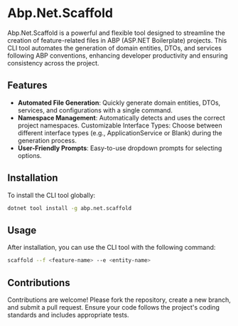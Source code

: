# Abp.Net.Scaffold
Abp.Net.Scaffold is a powerful and flexible tool designed to streamline the creation of feature-related files in ABP (ASP.NET Boilerplate) projects. This CLI tool automates the generation of domain entities, DTOs, and services following ABP conventions, enhancing developer productivity and ensuring consistency across the project.

## Features
- **Automated File Generation**: Quickly generate domain entities, DTOs, services, and configurations with a single command.
- **Namespace Management**: Automatically detects and uses the correct project namespaces.
Customizable Interface Types: Choose between different interface types (e.g., ApplicationService or Blank) during the generation process.
- **User-Friendly Prompts**: Easy-to-use dropdown prompts for selecting options.

## Installation
To install the CLI tool globally:
```sh
dotnet tool install -g abp.net.scaffold
```
## Usage
After installation, you can use the CLI tool with the following command:
```sh
scaffold --f <feature-name> --e <entity-name>
```

## Contributions
Contributions are welcome! Please fork the repository, create a new branch, and submit a pull request. Ensure your code follows the project's coding standards and includes appropriate tests.
